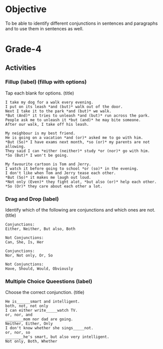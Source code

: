 # Objective

To be able to identify different conjunctions in sentences and paragraphs and to use them in sentences as well.

# Grade-4

## Activities

### Fillup (label) (fillup with options)

Tap each blank for options. (title)

```
I take my dog for a walk every evening. 
I put on its leash *and (but)* walk out of the door. 
Next I take it to the park *and (but)* we walk.
*But (And)* it tries to unleash *and (but)* run across the park.
People ask me to unleash it *but (and)* he may bite someone.
After our walk, I take off his leash.
```

```
My neighbour is my best friend.
He is going on a vacation *and (or)* asked me to go with him.
*But (So)* I have exams next month, *so (or)* my parents are not allowing.
They said I can *either (neither)* study *or (nor)* go with him.
*So (But)* I won't be going.
```

```
My favourite cartoon is Tom and Jerry. 
I watch it before going to school *or (so)* in the evening. 
I don't like when Tom and Jerry tease each other. 
*But (So)* it makes me laugh out loud.
*Not only (Even)* they fight alot, *but also (or)* help each other.
*So (Or)* they care about each other a lot.
```

### Drag and Drop (label)

Identify which of the following are conjunctions and which ones are not. (title)
```
Conjunctions:
Either, Neither, But also, Both

Not Conjunctions:
Can, She, Is, Her
```

```
Conjunctions:
Nor, Not only, Or, So

Not Conjunctions:
Have, Should, Would, Obviously
```

### Multiple Choice Queestions (label)

Choose the correct conjunction. (title)
```
He is______smart and intelligent.
both, not, not only
I can either write_____watch TV.
or, nor, and
________mom nor dad are going.
Neither, Either, Only
I don't know whether she sings_____not.
or, nor, so
________he's smart, but also very intelligent.
Not only, Both, Whether
```
